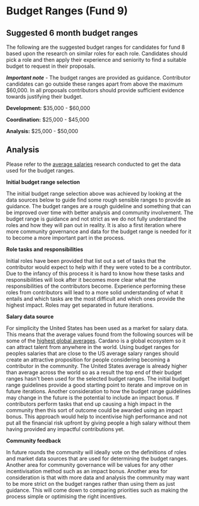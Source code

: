 # Budget Ranges (Fund 9)

## Suggested 6 month budget ranges

The following are the suggested budget ranges for candidates for fund 8 based upon the research on similar roles for each role. Candidates should pick a role and then apply their experience and seniority to find a suitable budget to request in their proposals.



_**Important note**_ - The budget ranges are provided as guidance. Contributor candidates can go outside these ranges apart from above the maximum $60,000. In all proposals contributors should provide sufficient evidence towards justifying their budget.



**Development:** $35,000 - $60,000

**Coordination:** $25,000 - $45,000

**Analysis:** $25,000 - $50,000



## Analysis

Please refer to the [average salaries](https://catalyst-swarm.gitbook.io/catalyst-contributors/research/average-salaries) research conducted to get the data used for the budget ranges.



**Initial budget range selection**

The initial budget range selection above was achieved by looking at the data sources below to guide find some rough sensible ranges to provide as guidance. The budget ranges are a rough guideline and something that can be improved over time with better analysis and community involvement. The budget range is guidance and not strict as we do not fully understand the roles and how they will pan out in reality. It is also a first iteration where more community governance and data for the budget range is needed for it to become a more important part in the process.



**Role tasks and responsibilities**

Initial roles have been provided that list out a set of tasks that the contributor would expect to help with if they were voted to be a contributor. Due to the infancy of this process it is hard to know how these tasks and responsibilities will look after it becomes more clear what the responsibilities of the contributors become. Experience performing these roles from contributors will lead to a more solid understanding of what it entails and which tasks are the most difficult and which ones provide the highest impact. Roles may get separated in future iterations.



**Salary data source**

For simplicity the United States has been used as a market for salary data. This means that the average values found from the following sources will be some of the [highest global averages](https://data.oecd.org/earnwage/average-wages.htm). Cardano is a global ecosystem so it can attract talent from anywhere in the world. Using budget ranges for peoples salaries that are close to the US average salary ranges should create an attractive proposition for people considering becoming a contributor in the community. The United States average is already higher than average across the world so as a result the top end of their budget ranges hasn't been used for the selected budget ranges. The initial budget range guidelines provide a good starting point to iterate and improve on in future iterations. Another consideration to how the budget range guidelines may change in the future is the potential to include an impact bonus. If contributors perform tasks that end up causing a high impact in the community then this sort of outcome could be awarded using an impact bonus. This approach would help to incentivise high performance and not put all the financial risk upfront by giving people a high salary without them having provided any impactful contributions yet.



**Community feedback**

In future rounds the community will ideally vote on the definitions of roles and market data sources that are used for determining the budget ranges. Another area for community governance will be values for any other incentivisation method such as an impact bonus. Another area for consideration is that with more data and analysis the community may want to be more strict on the budget ranges rather than using them as just guidance. This will come down to comparing priorities such as making the process simple or optimising the right incentives.
